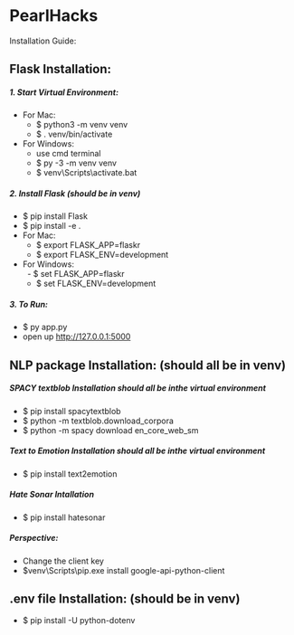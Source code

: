 # PearlHacks  
Installation Guide:  
## **Flask Installation:**  
##### 1. Start Virtual Environment:  
- For Mac:   
  - $ python3 -m venv venv  
  - $ . venv/bin/activate  
- For Windows: 
  - use cmd terminal
  - $ py -3 -m venv venv
  - $ venv\Scripts\activate.bat
##### 2. Install Flask (should be in venv)  
- $ pip install Flask
- $ pip install -e .
- For Mac:
  - $ export FLASK_APP=flaskr  
  - $ export FLASK_ENV=development
- For Windows:  
  - $ set FLASK_APP=flaskr  
  - $ set FLASK_ENV=development  
##### 3. To Run:  
- $ py app.py
- open up http://127.0.0.1:5000

## **NLP package Installation: (should all be in venv)**    

##### SPACY textblob Installation **should all be inthe virtual environment**
- $ pip install spacytextblob 
- $ python -m textblob.download_corpora
- $ python -m spacy download en_core_web_sm

##### Text to Emotion Installation **should all be inthe virtual environment**
- $ pip install text2emotion

##### Hate Sonar Intallation
- $ pip install hatesonar

##### Perspective:
- Change the client key
- $venv\Scripts\pip.exe install google-api-python-client

## **.env file Installation: (should be in venv)**
- $ pip install -U python-dotenv
